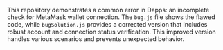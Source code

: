 This repository demonstrates a common error in Dapps: an incomplete check for MetaMask wallet connection. The `bug.js` file shows the flawed code, while `bugSolution.js` provides a corrected version that includes robust account and connection status verification.  This improved version handles various scenarios and prevents unexpected behavior.